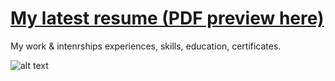 # [My latest resume (PDF preview here)](https://github.com/jovana-marceta/resume/raw/master/JovanaMar%C4%8DetaResume.pdf) 

My work & intenrships experiences, skills, education, certificates.

![alt text](https://i.imgur.com/sZnZLsx.jpg)
